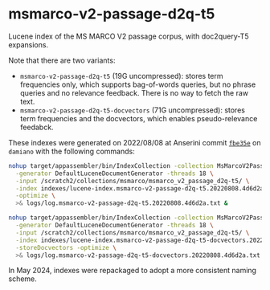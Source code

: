 # msmarco-v2-passage-d2q-t5

Lucene index of the MS MARCO V2 passage corpus, with doc2query-T5 expansions.

Note that there are two variants:

+ `msmarco-v2-passage-d2q-t5` (19G uncompressed): stores term frequencies only, which supports bag-of-words queries, but no phrase queries and no relevance feedback. There is no way to fetch the raw text.
+ `msmarco-v2-passage-d2q-t5-docvectors` (71G uncompressed): stores term frequencies and the docvectors, which enables pseudo-relevance feedabck.

These indexes were generated on 2022/08/08 at Anserini commit [`fbe35e`](https://github.com/castorini/anserini/commit/4d6d2a5a367424131331df2a8e9e00e6a9c68856) on `damiano` with the following commands:

```bash
nohup target/appassembler/bin/IndexCollection -collection MsMarcoV2PassageCollection \
  -generator DefaultLuceneDocumentGenerator -threads 18 \
  -input /scratch2/collections/msmarco/msmarco_v2_passage_d2q-t5/ \
  -index indexes/lucene-index.msmarco-v2-passage-d2q-t5.20220808.4d6d2a/ \
  -optimize \
  >& logs/log.msmarco-v2-passage-d2q-t5.20220808.4d6d2a.txt &

nohup target/appassembler/bin/IndexCollection -collection MsMarcoV2PassageCollection \
  -generator DefaultLuceneDocumentGenerator -threads 18 \
  -input /scratch2/collections/msmarco/msmarco_v2_passage_d2q-t5/ \
  -index indexes/lucene-index.msmarco-v2-passage-d2q-t5-docvectors.20220808.4d6d2a/ \
  -storeDocvectors -optimize \
  >& logs/log.msmarco-v2-passage-d2q-t5-docvectors.20220808.4d6d2a.txt &
```

In May 2024, indexes were repackaged to adopt a more consistent naming scheme.
